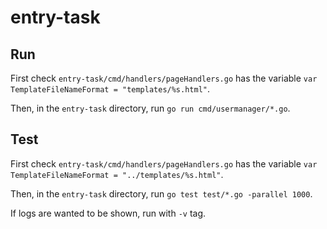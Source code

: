 # entry-task

## Run

First check `entry-task/cmd/handlers/pageHandlers.go` has the variable `var TemplateFileNameFormat = "templates/%s.html"`.

Then, in the `entry-task` directory, run `go run cmd/usermanager/*.go`.

## Test

First check `entry-task/cmd/handlers/pageHandlers.go` has the variable `var TemplateFileNameFormat = "../templates/%s.html"`.

Then, in the `entry-task` directory, run `go test test/*.go -parallel 1000`.

If logs are wanted to be shown, run with `-v` tag.
